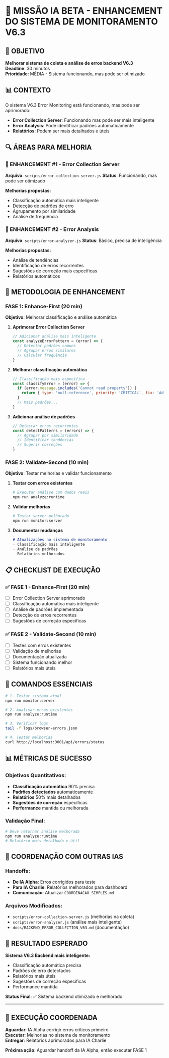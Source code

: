 # 🔧 MISSÃO IA BETA - ENHANCEMENT DO SISTEMA DE MONITORAMENTO V6.3

## 🎯 OBJETIVO
**Melhorar sistema de coleta e análise de erros backend V6.3**  
**Deadline**: 30 minutos  
**Prioridade**: MÉDIA - Sistema funcionando, mas pode ser otimizado

## 📊 CONTEXTO
O sistema V6.3 Error Monitoring está funcionando, mas pode ser aprimorado:
- **Error Collection Server**: Funcionando mas pode ser mais inteligente
- **Error Analysis**: Pode identificar padrões automaticamente
- **Relatórios**: Podem ser mais detalhados e úteis

## 🔍 ÁREAS PARA MELHORIA

### **🔧 ENHANCEMENT #1 - Error Collection Server**
**Arquivo**: `scripts/error-collection-server.js`
**Status**: Funcionando, mas pode ser otimizado

**Melhorias propostas:**
- Classificação automática mais inteligente
- Detecção de padrões de erro
- Agrupamento por similaridade
- Análise de frequência

### **🔧 ENHANCEMENT #2 - Error Analysis**
**Arquivo**: `scripts/error-analyzer.js`
**Status**: Básico, precisa de inteligência

**Melhorias propostas:**
- Análise de tendências
- Identificação de erros recorrentes
- Sugestões de correção mais específicas
- Relatórios automáticos

## 🚀 METODOLOGIA DE ENHANCEMENT

### **FASE 1: Enhance-First (20 min)**
**Objetivo**: Melhorar classificação e análise automática

1. **Aprimorar Error Collection Server**
   ```javascript
   // Adicionar análise mais inteligente
   const analyzeErrorPattern = (error) => {
     // Detectar padrões comuns
     // Agrupar erros similares
     // Calcular frequência
   }
   ```

2. **Melhorar classificação automática**
   ```javascript
   // Classificação mais específica
   const classifyError = (error) => {
     if (error.message.includes('Cannot read property')) {
       return { type: 'null-reference', priority: 'CRITICAL', fix: 'Add null check' }
     }
     // Mais padrões...
   }
   ```

3. **Adicionar análise de padrões**
   ```javascript
   // Detectar erros recorrentes
   const detectPatterns = (errors) => {
     // Agrupar por similaridade
     // Identificar tendências
     // Sugerir correções
   }
   ```

### **FASE 2: Validate-Second (10 min)**
**Objetivo**: Testar melhorias e validar funcionamento

1. **Testar com erros existentes**
   ```bash
   # Executar análise com dados reais
   npm run analyze:runtime
   ```

2. **Validar melhorias**
   ```bash
   # Testar server melhorado
   npm run monitor:server
   ```

3. **Documentar mudanças**
   ```markdown
   # Atualizações no sistema de monitoramento
   - Classificação mais inteligente
   - Análise de padrões
   - Relatórios melhorados
   ```

## 📋 CHECKLIST DE EXECUÇÃO

### **✅ FASE 1 - Enhance-First (20 min)**
- [ ] Error Collection Server aprimorado
- [ ] Classificação automática mais inteligente
- [ ] Análise de padrões implementada
- [ ] Detecção de erros recorrentes
- [ ] Sugestões de correção específicas

### **✅ FASE 2 - Validate-Second (10 min)**
- [ ] Testes com erros existentes
- [ ] Validação de melhorias
- [ ] Documentação atualizada
- [ ] Sistema funcionando melhor
- [ ] Relatórios mais úteis

## 🚀 COMANDOS ESSENCIAIS

```bash
# 1. Testar sistema atual
npm run monitor:server

# 2. Analisar erros existentes
npm run analyze:runtime

# 3. Verificar logs
tail -f logs/browser-errors.json

# 4. Testar melhorias
curl http://localhost:3001/api/errors/status
```

## 📊 MÉTRICAS DE SUCESSO

### **Objetivos Quantitativos:**
- **Classificação automática** 90% precisa
- **Padrões detectados** automaticamente
- **Relatórios** 50% mais detalhados
- **Sugestões de correção** específicas
- **Performance** mantida ou melhorada

### **Validação Final:**
```bash
# Deve retornar análise melhorada
npm run analyze:runtime
# Relatório mais detalhado e útil
```

## 🔄 COORDENAÇÃO COM OUTRAS IAS

### **Handoffs:**
- **De IA Alpha**: Erros corrigidos para teste
- **Para IA Charlie**: Relatórios melhorados para dashboard
- **Comunicação**: Atualizar `COORDENACAO_SIMPLES.md`

### **Arquivos Modificados:**
- `scripts/error-collection-server.js` (melhorias na coleta)
- `scripts/error-analyzer.js` (análise mais inteligente)
- `docs/BACKEND_ERROR_COLLECTION_V63.md` (documentação)

## 🎯 RESULTADO ESPERADO

**Sistema V6.3 Backend mais inteligente:**
- Classificação automática precisa
- Padrões de erro detectados
- Relatórios mais úteis
- Sugestões de correção específicas
- Performance mantida

**Status Final**: ✅ Sistema backend otimizado e melhorado

---

## 🚀 EXECUÇÃO COORDENADA

**Aguardar**: IA Alpha corrigir erros críticos primeiro  
**Executar**: Melhorias no sistema de monitoramento  
**Entregar**: Relatórios aprimorados para IA Charlie

**Próxima ação**: Aguardar handoff da IA Alpha, então executar FASE 1 